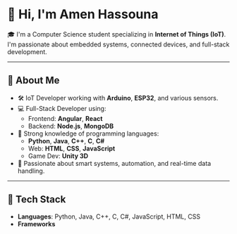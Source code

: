 # 👋 Hi, I'm Amen Hassouna

🎓 I'm a Computer Science student specializing in **Internet of Things (IoT)**. I'm passionate about embedded systems, connected devices, and full-stack development.

---

## 🚀 About Me

- 🛠️ IoT Developer working with **Arduino**, **ESP32**, and various sensors.
- 💻 Full-Stack Developer using:
  - Frontend: **Angular**, **React**
  - Backend: **Node.js**, **MongoDB**
- 🧠 Strong knowledge of programming languages:
  - **Python**, **Java**, **C++**, **C**, **C#**
  - Web: **HTML**, **CSS**, **JavaScript**
  - Game Dev: **Unity 3D**
- 🔌 Passionate about smart systems, automation, and real-time data handling.

---

## 🧰 Tech Stack

- **Languages**: Python, Java, C++, C, C#, JavaScript, HTML, CSS
- **Frameworks**
